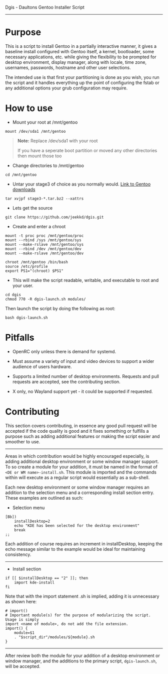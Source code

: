 Dgis - Daultons Gentoo Installer Script

----------

Purpose
===

This is a script to install Gentoo in a partially interactive manner, it gives a baseline install 
configured with Gentoo itself, a kernel, bootloader, some necessary applications, etc. while giving the 
flexibility to be prompted for desktop environment, display manager, along with locale, time zone, 
usernames, passwords, hostname and other user selections.

The intended use is that first your partitioning is done as you wish, you run the script and it handles
everything up the point of configuring the fstab or any additional options your grub configuration may
require.

How to use
===

- Mount your root at /mnt/gentoo

```
mount /dev/sda1 /mnt/gentoo
```

> **Note:** 
> Replace /dev/sda1 with your root
> 
> If you have a seperate boot partition or moved any other directories then mount those too
>

- Change directories to /mnt/gentoo

```
cd /mnt/gentoo
```

- Untar your stage3 of choice as you normally would. [Link to Gentoo downloads](https://www.gentoo.org/downloads/)

```
tar xvjpf stage3-*.tar.bz2 --xattrs
```

- Lets get the source

```
git clone https://github.com/jeekkd/dgis.git
```

- Create and enter a chroot

```
mount -t proc proc /mnt/gentoo/proc
mount --rbind /sys /mnt/gentoo/sys
mount --make-rslave /mnt/gentoo/sys
mount --rbind /dev /mnt/gentoo/dev
mount --make-rslave /mnt/gentoo/dev

chroot /mnt/gentoo /bin/bash
source /etc/profile
export PS1="(chroot) $PS1"
```

- This will make the script readable, writable, and executable to root and your user. 

```
cd dgis
chmod 770 -R dgis-launch.sh modules/
```

Then launch the script by doing the following as root:

```
bash dgis-launch.sh
```

Pitfalls
===

- OpenRC only unless there is demand for systemd.

- Must assume a variety of input and video devices to support a wider audience of users hardware.

- Supports a limited number of desktop environments. Requests and pull requests are accepted, see
the contributing section.

- X only, no Wayland support yet - it could be supported if requested.

Contributing
===

This section covers contributing, in essence any good pull request will be accepted if the code quality
is good and it fixes something or fulfills a purpose such as adding additional features or making the
script easier and smoother to use.


----------


Areas in which contribution would be highly encouraged especially, is adding additional desktop environment
or some window manager support. To so create a module for your addition, it must be named in the format of
`<DE or WM name>-install.sh`. This module is imported and the commands within will execute as a regular 
script would essentially as a sub-shell.

Each new desktop environment or some window manager requires an addition to the selection menu and a
corresponding install section entry. These examples are outlined as such:

- Selection menu

```
[Bb])
	installDesktop=2
	echo "KDE has been selected for the desktop environment"
	break
;;
```

Each addition of course requires an increment in installDesktop, keeping the echo message similar to the example would be ideal for maintaining consistency.

----------


- Install section

```
if [[ $installDesktop == "2" ]]; then
	import kde-install
fi
```

Note that with the import statement .sh is implied, adding it is unnecessary as shown here:

```
# import()
# Important module(s) for the purpose of modularizing the script. Usage is simply
import <name of module>, do not add the file extension.
import() {
	module=$1
	. "$script_dir"/modules/${module}.sh
}
```

----------
After review both the module for your addition of a desktop environment or window manager, and the additions
to the primary script, `dgis-launch.sh`, will be accepted.


